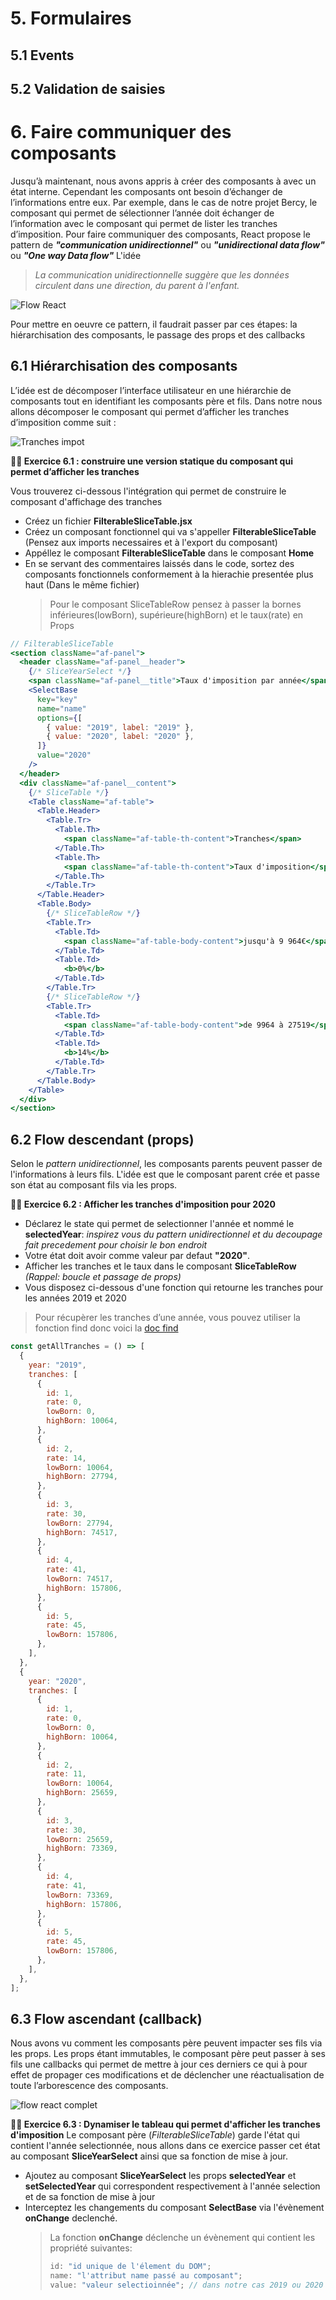 # 5. Formulaires

## 5.1 Events

## 5.2 Validation de saisies

# 6. Faire communiquer des composants

Jusqu’à maintenant, nous avons appris à créer des composants à avec un état interne. Cependant les composants ont besoin d’échanger de l’informations entre eux.
Par exemple, dans le cas de notre projet Bercy, le composant qui permet de sélectionner l’année doit échanger de l’information avec le composant qui permet de lister les tranches d’imposition.
Pour faire communiquer des composants, React propose le pattern de _**"communication unidirectionnel"**_ ou _**"unidirectional data flow"**_ ou _**"One way Data flow"**_
L'idée

> _La communication unidirectionnelle suggère que les données circulent dans une direction, du parent à l'enfant._

![Flow React](./images/data-flow.jpg)

Pour mettre en oeuvre ce pattern, il faudrait passer par ces étapes: la hiérarchisation des composants, le passage des props et des callbacks

## 6.1 Hiérarchisation des composants

L’idée est de décomposer l’interface utilisateur en une hiérarchie de composants tout en identifiant les composants père et fils. Dans notre nous allons décomposer le composant qui permet d’afficher les tranches d’imposition comme suit :

![Tranches impot](./images/tranches-filter.JPG)

**:weight_lifting_man: Exercice 6.1 : construire une version statique du composant qui permet d’afficher les tranches**

Vous trouverez ci-dessous l'intégration qui permet de construire le composant d'affichage des tranches

- Créez un fichier **FilterableSliceTable.jsx**
- Créez un composant fonctionnel qui va s'appeller **FilterableSliceTable** (Pensez aux imports necessaires et à l'export du composant)
- Appéllez le composant **FilterableSliceTable** dans le composant **Home**
- En se servant des commentaires laissés dans le code, sortez des composants fonctionnels conformement à la hierachie presentée plus haut (Dans le même fichier)
  > Pour le composant SliceTableRow pensez à passer la bornes inférieures(lowBorn), supérieure(highBorn) et le taux(rate) en Props

```jsx
// FilterableSliceTable
<section className="af-panel">
  <header className="af-panel__header">
    {/* SliceYearSelect */}
    <span className="af-panel__title">Taux d'imposition par année</span>
    <SelectBase
      key="key"
      name="name"
      options={[
        { value: "2019", label: "2019" },
        { value: "2020", label: "2020" },
      ]}
      value="2020"
    />
  </header>
  <div className="af-panel__content">
    {/* SliceTable */}
    <Table className="af-table">
      <Table.Header>
        <Table.Tr>
          <Table.Th>
            <span className="af-table-th-content">Tranches</span>
          </Table.Th>
          <Table.Th>
            <span className="af-table-th-content">Taux d'imposition</span>
          </Table.Th>
        </Table.Tr>
      </Table.Header>
      <Table.Body>
        {/* SliceTableRow */}
        <Table.Tr>
          <Table.Td>
            <span className="af-table-body-content">jusqu'à 9 964€</span>
          </Table.Td>
          <Table.Td>
            <b>0%</b>
          </Table.Td>
        </Table.Tr>
        {/* SliceTableRow */}
        <Table.Tr>
          <Table.Td>
            <span className="af-table-body-content">de 9964 à 27519</span>
          </Table.Td>
          <Table.Td>
            <b>14%</b>
          </Table.Td>
        </Table.Tr>
      </Table.Body>
    </Table>
  </div>
</section>
```

## 6.2 Flow descendant (props)

Selon le _pattern unidirectionnel_, les composants parents peuvent passer de l'informations à leurs fils. L'idée est que le composant parent crée et passe son état au composant fils via les props.

**:weight_lifting_man: Exercice 6.2 : Afficher les tranches d'imposition pour 2020**

- Déclarez le state qui permet de selectionner l'année et nommé le **selectedYear**: _inspirez vous du pattern unidirectionnel et du decoupage fait precedement pour choisir le bon endroit_
- Votre état doit avoir comme valeur par defaut **"2020"**.
- Afficher les tranches et le taux dans le composant **SliceTableRow** _(Rappel: boucle et passage de props)_
- Vous disposez ci-dessous d'une fonction qui retourne les tranches pour les années 2019 et 2020

> Pour récupèrer les tranches d’une année, vous pouvez utiliser la fonction find donc voici la [doc find](https://developer.mozilla.org/fr/docs/Web/JavaScript/Reference/Objets_globaux/Array/find)

```javascript
const getAllTranches = () => [
  {
    year: "2019",
    tranches: [
      {
        id: 1,
        rate: 0,
        lowBorn: 0,
        highBorn: 10064,
      },
      {
        id: 2,
        rate: 14,
        lowBorn: 10064,
        highBorn: 27794,
      },
      {
        id: 3,
        rate: 30,
        lowBorn: 27794,
        highBorn: 74517,
      },
      {
        id: 4,
        rate: 41,
        lowBorn: 74517,
        highBorn: 157806,
      },
      {
        id: 5,
        rate: 45,
        lowBorn: 157806,
      },
    ],
  },
  {
    year: "2020",
    tranches: [
      {
        id: 1,
        rate: 0,
        lowBorn: 0,
        highBorn: 10064,
      },
      {
        id: 2,
        rate: 11,
        lowBorn: 10064,
        highBorn: 25659,
      },
      {
        id: 3,
        rate: 30,
        lowBorn: 25659,
        highBorn: 73369,
      },
      {
        id: 4,
        rate: 41,
        lowBorn: 73369,
        highBorn: 157806,
      },
      {
        id: 5,
        rate: 45,
        lowBorn: 157806,
      },
    ],
  },
];
```

## 6.3 Flow ascendant (callback)

Nous avons vu comment les composants père peuvent impacter ses fils via les props. Les props étant immutables, le composant père peut passer à ses fils une callbacks qui permet de mettre à jour ces derniers ce qui à pour effet de propager ces modifications et de déclencher une réactualisation de toute l’arborescence des composants.

![flow react complet](https://cdn-images-1.medium.com/max/1600/1*PBgAz9U9SrkINPo-n5glgw.gif)

**:weight_lifting_man: Exercice 6.3 : Dynamiser le tableau qui permet d'afficher les tranches d'imposition**
Le composant père (_FilterableSliceTable_) garde l'état qui contient l'année selectionnée, nous allons dans ce exercice passer cet état au composant **SliceYearSelect** ainsi que sa fonction de mise à jour.

- Ajoutez au composant **SliceYearSelect** les props **selectedYear** et **setSelectedYear** qui correspondent respectivement à l'année selection et de sa fonction de mise à jour
- Interceptez les changements du composant **SelectBase** via l'évènement **onChange** declenché.
  > La fonction **onChange** déclenche un évènement qui contient les propriété suivantes:
  >
  > ```javascript
  > id: "id unique de l'élement du DOM";
  > name: "l'attribut name passé au composant";
  > value: "valeur selectioinnée"; // dans notre cas 2019 ou 2020
  > ```
